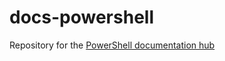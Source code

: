 # docs-powershell

Repository for the [PowerShell documentation hub](https://docs.microsoft.com/powershell/)

